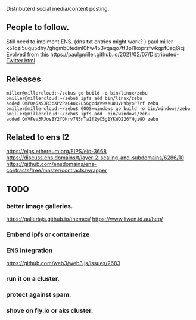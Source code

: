 Distributerd social media/content posting.


## People to follow.
Still need to implment ENS. (dns txt entries might work? )
paul miller k51qzi5uqu5dhy7ghgmb0tedml0hw453vqaqo7tt3pl1koprzfwkgpf0ag6icj
Evolved from this
https://paulgmiller.github.io/2021/02/07/Distributed-Twitter.html


## Releases
```
miller@millercloud:~/zebu$ go build -o bin/linux/zebu
pmiller@millercloud:~/zebu$ ipfs add bin/linux/zebu 
added QmPQa5XSJR3cXP2PaC4ux2L56gcdaV9KeuD3VH9byoP7rf zebu
pmiller@millercloud:~/zebu$ GOOS=windows go build -o bin/windows/zebu 
pmiller@millercloud:~/zebu$ ipfs add  bin/windows/zebu 
added QmVFev3MJosBY2YQHrv7N3nTa1f2yCSg1YKWQ226YHgiGQ zebu
```

## Related to ens l2
https://eips.ethereum.org/EIPS/eip-3668
https://discuss.ens.domains/t/layer-2-scaling-and-subdomains/6286/10
https://github.com/ensdomains/ens-contracts/tree/master/contracts/wrapper

## TODO 
### better image galleries.
https://galleriajs.github.io/themes/
https://www.liwen.id.au/heg/

### Embend ipfs or containerize

### ENS integration
https://github.com/web3/web3.js/issues/2683

### run it on a cluster. 

### protect against spam. 

### shove on fly.io or aks cluster.